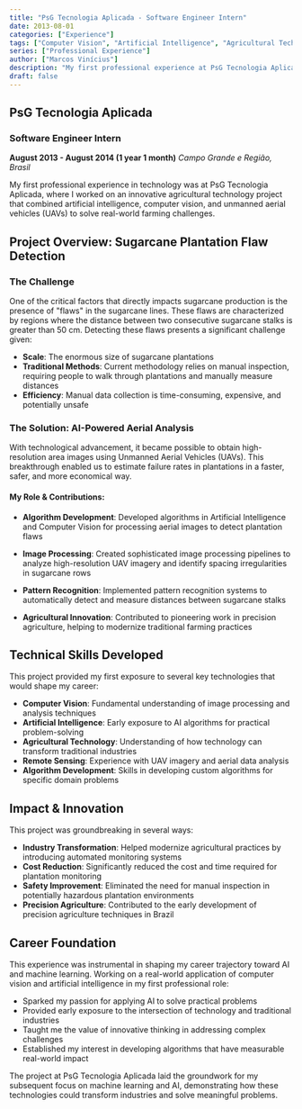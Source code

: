 ```yaml
---
title: "PsG Tecnologia Aplicada - Software Engineer Intern"
date: 2013-08-01
categories: ["Experience"]
tags: ["Computer Vision", "Artificial Intelligence", "Agricultural Technology", "Image Processing", "UAV"]
series: ["Professional Experience"]
author: ["Marcos Vinícius"]
description: "My first professional experience at PsG Tecnologia Aplicada developing AI and Computer Vision algorithms for agricultural applications using UAV imagery."
draft: false
---
```


## PsG Tecnologia Aplicada

### Software Engineer Intern
**August 2013 - August 2014 (1 year 1 month)**
*Campo Grande e Região, Brasil*

My first professional experience in technology was at PsG Tecnologia Aplicada, where I worked on an innovative agricultural technology project that combined artificial intelligence, computer vision, and unmanned aerial vehicles (UAVs) to solve real-world farming challenges.

## Project Overview: Sugarcane Plantation Flaw Detection

### The Challenge

One of the critical factors that directly impacts sugarcane production is the presence of "flaws" in the sugarcane lines. These flaws are characterized by regions where the distance between two consecutive sugarcane stalks is greater than 50 cm. Detecting these flaws presents a significant challenge given:

* **Scale**: The enormous size of sugarcane plantations
* **Traditional Methods**: Current methodology relies on manual inspection, requiring people to walk through plantations and manually measure distances
* **Efficiency**: Manual data collection is time-consuming, expensive, and potentially unsafe

### The Solution: AI-Powered Aerial Analysis

With technological advancement, it became possible to obtain high-resolution area images using Unmanned Aerial Vehicles (UAVs). This breakthrough enabled us to estimate failure rates in plantations in a faster, safer, and more economical way.

#### My Role & Contributions:

* **Algorithm Development**: Developed algorithms in Artificial Intelligence and Computer Vision for processing aerial images to detect plantation flaws

* **Image Processing**: Created sophisticated image processing pipelines to analyze high-resolution UAV imagery and identify spacing irregularities in sugarcane rows

* **Pattern Recognition**: Implemented pattern recognition systems to automatically detect and measure distances between sugarcane stalks

* **Agricultural Innovation**: Contributed to pioneering work in precision agriculture, helping to modernize traditional farming practices

## Technical Skills Developed

This project provided my first exposure to several key technologies that would shape my career:

* **Computer Vision**: Fundamental understanding of image processing and analysis techniques
* **Artificial Intelligence**: Early exposure to AI algorithms for practical problem-solving
* **Agricultural Technology**: Understanding of how technology can transform traditional industries
* **Remote Sensing**: Experience with UAV imagery and aerial data analysis
* **Algorithm Development**: Skills in developing custom algorithms for specific domain problems

## Impact & Innovation

This project was groundbreaking in several ways:

* **Industry Transformation**: Helped modernize agricultural practices by introducing automated monitoring systems
* **Cost Reduction**: Significantly reduced the cost and time required for plantation monitoring
* **Safety Improvement**: Eliminated the need for manual inspection in potentially hazardous plantation environments
* **Precision Agriculture**: Contributed to the early development of precision agriculture techniques in Brazil

## Career Foundation

This experience was instrumental in shaping my career trajectory toward AI and machine learning. Working on a real-world application of computer vision and artificial intelligence in my first professional role:

* Sparked my passion for applying AI to solve practical problems
* Provided early exposure to the intersection of technology and traditional industries
* Taught me the value of innovative thinking in addressing complex challenges
* Established my interest in developing algorithms that have measurable real-world impact

The project at PsG Tecnologia Aplicada laid the groundwork for my subsequent focus on machine learning and AI, demonstrating how these technologies could transform industries and solve meaningful problems.
